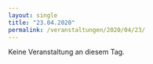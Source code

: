 ```yaml
---
layout: single
title: "23.04.2020"
permalink: /veranstaltungen/2020/04/23/
---
```


Keine Veranstaltung an diesem Tag.
